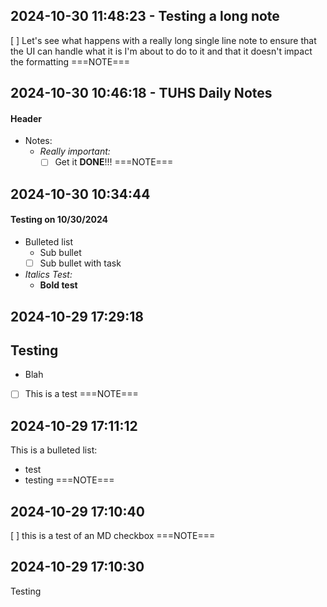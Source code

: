 ## 2024-10-30 11:48:23 - Testing a long note

[ ] Let's see what happens with a really long single line note to ensure that the UI can handle what it is I'm about to do to it and that it doesn't impact the formatting
===NOTE===
## 2024-10-30 10:46:18 - TUHS Daily Notes

#### Header
- Notes:
	- *Really important:*
		- [ ] Get it **DONE**!!!
===NOTE===
## 2024-10-30 10:34:44

#### Testing on 10/30/2024
- Bulleted list
	- Sub bullet
	- [ ] Sub bullet with task
- *Italics Test:*
	- **Bold test**
## 2024-10-29 17:29:18

## Testing
- Blah
- [ ] This is a test
===NOTE===
## 2024-10-29 17:11:12

This is a bulleted list:
- test
- testing
===NOTE===
## 2024-10-29 17:10:40

[ ] this is a test of an MD checkbox
===NOTE===
## 2024-10-29 17:10:30

Testing